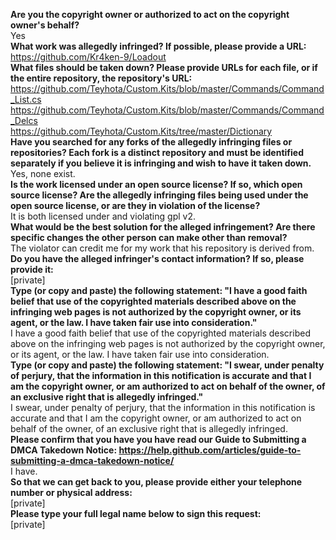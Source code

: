 **Are you the copyright owner or authorized to act on the copyright owner's behalf?**  
Yes  
**What work was allegedly infringed? If possible, please provide a URL:**  
https://github.com/Kr4ken-9/Loadout  
**What files should be taken down? Please provide URLs for each file, or if the entire repository, the repository's URL:**  
https://github.com/Teyhota/Custom.Kits/blob/master/Commands/Command_List.cs  
https://github.com/Teyhota/Custom.Kits/blob/master/Commands/Command_Delcs  
https://github.com/Teyhota/Custom.Kits/tree/master/Dictionary  
**Have you searched for any forks of the allegedly infringing files or repositories? Each fork is a distinct repository and must be identified separately if you believe it is infringing and wish to have it taken down.**  
Yes, none exist.  
**Is the work licensed under an open source license? If so, which open source license? Are the allegedly infringing files being used under the open source license, or are they in violation of the license?**  
It is both licensed under and violating gpl v2.  
**What would be the best solution for the alleged infringement? Are there specific changes the other person can make other than removal?**  
The violator can credit me for my work that his repository is derived from.  
**Do you have the alleged infringer's contact information? If so, please provide it:**    
[private]  
**Type (or copy and paste) the following statement: "I have a good faith belief that use of the copyrighted materials described above on the infringing web pages is not authorized by the copyright owner, or its agent, or the law. I have taken fair use into consideration."**  
I have a good faith belief that use of the copyrighted materials described above on the infringing web pages is not authorized by the copyright owner, or its agent, or the law. I have taken fair use into consideration.  
**Type (or copy and paste) the following statement: "I swear, under penalty of perjury, that the information in this notification is accurate and that I am the copyright owner, or am authorized to act on behalf of the owner, of an exclusive right that is allegedly infringed."**  
I swear, under penalty of perjury, that the information in this notification is accurate and that I am the copyright owner, or am authorized to act on behalf of the owner, of an exclusive right that is allegedly infringed.  
**Please confirm that you have you have read our Guide to Submitting a DMCA Takedown Notice: https://help.github.com/articles/guide-to-submitting-a-dmca-takedown-notice/**  
I have.  
**So that we can get back to you, please provide either your telephone number or physical address:**  
[private]  
**Please type your full legal name below to sign this request:**  
[private]  
